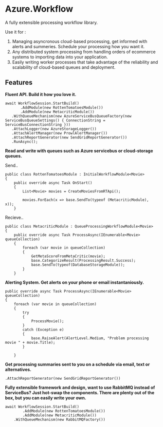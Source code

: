 Azure.Workflow
==============

A fully extensible processing workflow library. 

Use it for :

1. Managing asyncronous cloud-based processing, get informed with alerts and summeries. Schedule your processing how you want it.
2. Any distributed system processing from handling orders of ecommerce systems to importing data into your application.
3. Easily writing worker processes that take advantage of the reliability and scalability of cloud-based queues and deployment.

Features
---------
<b>Fluent API. Build it how you love it.</b>
```
await WorkflowSession.StartBuild()
       .AddModule(new RottenTomatoesModule())
       .AddModule(new MetacriticModule())
   .WithQueueMechanism(new AzureServiceBusQueueFactory(new ServiceBusQueueSettings() { ConnectionString = ServiceBusConnectionString }))
   .AttachLogger(new AzureStorageLogger())
   .AttachAlertManager(new ProwlAlertManager())
   .AttachReportGenerator(new SendGridReportGenerator())
   .RunAsync();
```
 
<b> Read and write with queues such as Azure servicebus or cloud-storage queues. </b>

Send..
```
public class RottenTomatoesModule : InitialWorkflowModule<Movie>
{
    public override async Task OnStart()
    {
        List<Movie> movies = CreateMoviesFromRTApi();

        movies.ForEach(x => base.SendTo(typeof (MetacriticModule), x));
    }
```
Recieve..
```
public class MetacriticModule : QueueProcessingWorkflowModule<Movie>
{
    public override async Task ProcessAsync(IEnumerable<Movie> queueCollection)
    {
        foreach (var movie in queueCollection)
        {
            GetMetaScoreFromMetaCritic(movie);
            base.CategorizeResult(ProcessingResult.Success);
            base.SendTo(typeof(DatabaseStorageModule));
        }
    }
```

<b> Alerting System. Get alerts on your phone or email instantaniously.  </b>

```
public override async Task ProcessAsync(IEnumerable<Movie> queueCollection)
{
    foreach (var movie in queueCollection)
    {
        try
        {
            ProcessMovie();
        }
        catch (Exception e)
        {
            base.RaiseAlert(AlertLevel.Medium, "Problem processing movie " + movie.Title);
        }
            
    }
```

<b> Get processing summaries sent to you on a schedule via email, text or alternatives. </b> 

```
.AttachReportGenerator(new SendGridReportGenerator())
```

<b> Fully extensible framework and design, want to use RabbitMQ instead of ServiceBus? Just hot-swap the components. There are plenty out of the box, but you can easily write your own. </b>

```
await WorkflowSession.StartBuild()
        .AddModule(new RottenTomatoesModule())
        .AddModule(new MetacriticModule())
    .WithQueueMechanism(new RabbitMQFactory())
```

